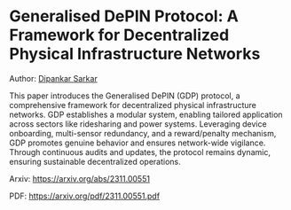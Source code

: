 #  Generalised DePIN Protocol: A Framework for Decentralized Physical Infrastructure Networks 

Author: [Dipankar Sarkar](https://www.dipankar.name/)

This paper introduces the Generalised DePIN (GDP) protocol, a comprehensive framework for decentralized physical infrastructure networks. GDP establishes a modular system, enabling tailored application across sectors like ridesharing and power systems. Leveraging device onboarding, multi-sensor redundancy, and a reward/penalty mechanism, GDP promotes genuine behavior and ensures network-wide vigilance. Through continuous audits and updates, the protocol remains dynamic, ensuring sustainable decentralized operations.

Arxiv: https://arxiv.org/abs/2311.00551

PDF: https://arxiv.org/pdf/2311.00551.pdf
